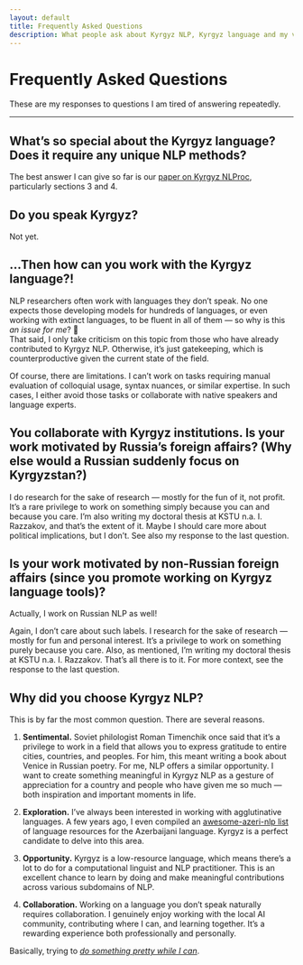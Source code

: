 ```yaml
---
layout: default
title: Frequently Asked Questions
description: What people ask about Kyrgyz NLP, Kyrgyz language and my venture into its depths
---
```


# Frequently Asked Questions

These are my responses to questions I am tired of answering repeatedly.

---

## What’s so special about the Kyrgyz language? Does it require any unique NLP methods?

The best answer I can give so far is our [paper on Kyrgyz NLProc](https://arxiv.org/pdf/2411.05503), particularly sections 3 and 4.

## Do you speak Kyrgyz?

Not yet.

## …Then how can you work with the Kyrgyz language?!

NLP researchers often work with languages they don’t speak. No one expects those developing models for hundreds of languages, or even working with extinct languages, to be fluent in all of them — so why is this *an issue for me*? 🙂  
That said, I only take criticism on this topic from those who have already contributed to Kyrgyz NLP. Otherwise, it’s just gatekeeping, which is counterproductive given the current state of the field.  

Of course, there are limitations. I can’t work on tasks requiring manual evaluation of colloquial usage, syntax nuances, or similar expertise. In such cases, I either avoid those tasks or collaborate with native speakers and language experts.

## You collaborate with Kyrgyz institutions. Is your work motivated by Russia’s foreign affairs? (Why else would a Russian suddenly focus on Kyrgyzstan?)

I do research for the sake of research — mostly for the fun of it, not profit. It’s a rare privilege to work on something simply because you can and because you care. I’m also writing my doctoral thesis at KSTU n.a. I. Razzakov, and that’s the extent of it. Maybe I should care more about political implications, but I don’t. See also my response to the last question.

## Is your work motivated by non-Russian foreign affairs (since you promote working on Kyrgyz language tools)?

Actually, I work on Russian NLP as well!

Again, I don’t care about such labels. I research for the sake of research — mostly for fun and personal interest. It’s a privilege to work on something purely because you care. Also, as mentioned, I’m writing my doctoral thesis at KSTU n.a. I. Razzakov. That’s all there is to it. For more context, see the response to the last question.

## Why did you choose Kyrgyz NLP?

This is by far the most common question. There are several reasons.

1. **Sentimental.**   Soviet philologist Roman Timenchik once said that it’s a privilege to work in a field that allows you to express gratitude to entire cities, countries, and peoples. For him, this meant writing a book about Venice in Russian poetry. For me, NLP offers a similar opportunity. I want to create something meaningful in Kyrgyz NLP as a gesture of appreciation for a country and people who have given me so much — both inspiration and important moments in life.

2. **Exploration.**   I’ve always been interested in working with agglutinative languages. A few years ago, I even compiled an [awesome-azeri-nlp list](https://github.com/alexeyev/awesome-azeri-nlp) of language resources for the Azerbaijani language. Kyrgyz is a perfect candidate to delve into this area.

3. **Opportunity.**    Kyrgyz is a low-resource language, which means there’s a lot to do for a computational linguist and NLP practitioner. This is an excellent chance to learn by doing and make meaningful contributions across various subdomains of NLP.

4. **Collaboration.**   Working on a language you don’t speak naturally requires collaboration. I genuinely enjoy working with the local AI community, contributing where I can, and learning together. It’s a rewarding experience both professionally and personally.


Basically, trying to [*do something pretty while I can*](https://www.youtube.com/watch?v=M4oRpcG_hR4).
